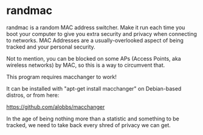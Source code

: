 randmac
=======

randmac is a random MAC address switcher. Make it run each time you boot your computer to give you extra security and privacy when connecting to networks. MAC Addresses are a usually-overlooked aspect of being tracked and your personal security.

Not to mention, you can be blocked on some APs (Access Points, aka wireless networks) by MAC, so this is a way to circumvent that.

This program requires macchanger to work!

It can be installed with "apt-get install macchanger" on Debian-based distros, or from here:

https://github.com/alobbs/macchanger

In the age of being nothing more than a statistic and something to be tracked, we need to take back every shred of privacy we can get.
